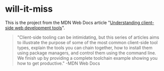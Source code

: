 # will-it-miss
This is the project from the MDN Web Docs article "[Understanding client-side web development tools](https://developer.mozilla.org/en-US/docs/Learn/Tools_and_testing/Understanding_client-side_tools)".
>"Client-side tooling can be intimidating, but this series of articles aims to illustrate the purpose of some of the most common client-side tool types, explain the tools you can chain together,
how to install them using package managers, and control them using the command line. We finish up by providing a complete toolchain example showing you how to get productive."
 >-MDN Web Docs
